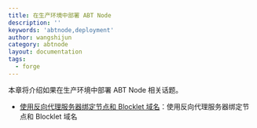 ```yaml
---
title: 在生产环境中部署 ABT Node
description: ''
keywords: 'abtnode,deployment'
author: wangshijun
category: abtnode
layout: documentation
tags:
  - forge
---
```


本章将介绍如果在生产环境中部署 ABT Node 相关话题。

- [使用反向代理服务器绑定节点和 Blocklet 域名](./bind-domain-with-reverse-proxy-server)：使用反向代理服务器绑定节点和 Blocklet 域名
